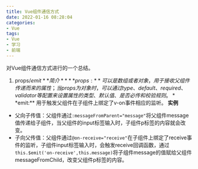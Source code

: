 ```yaml
---
title: Vue组件通信方式
date: 2022-01-16 08:28:04
categories: 
- Vue
tags:
- Vue
- 学习
- 前端
---
```

对Vue组件通信方式进行的一个总结。
<!-- more -->
1. props/$emit
**简介**
**props:** 可以是数组或者对象，用于接收父组件传递而来的属性；当props为对象时，可以通过type、default、required、validator等配置来设置属性的类型、默认值、是否必传和校验规则。
**$emit:** 用于触发父组件在子组件上绑定了v-on事件相应的监听。
**实例**
* 父向子传值：父组件通过`:messageFromParent="message"`将父组件message值传递给子组件，当父组件的input标签输入时，子组件p标签的内容就会改变。
* 子向父传值：父组件通过`@on-receive="receive"`在子组件上绑定了receive事件的监听，子组件input标签输入时，会触发receive回调函数，通过`this.$emit('on-receive',this.message)`将子组件message的值赋给父组件messageFromChild，改变父组件p标签的内容。

